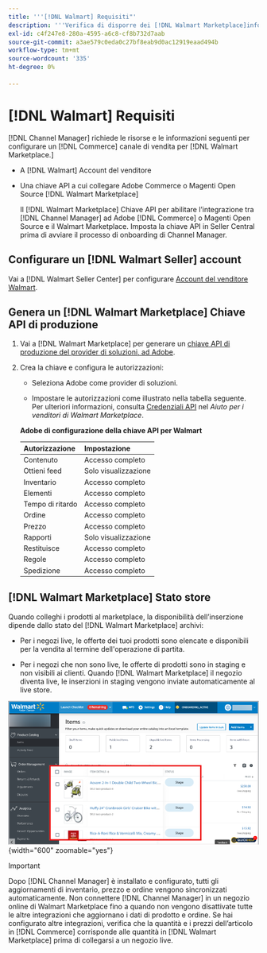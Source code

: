 ```yaml
---
title: '''[!DNL Walmart] Requisiti"'
description: '''Verifica di disporre dei [!DNL Walmart Marketplace]informazioni e risorse da integrare con Channel Manager."'
exl-id: c4f247e8-280a-4595-a6c8-cf8b732d7aab
source-git-commit: a3ae579c0eda0c27bf8eab9d0ac12919eaad494b
workflow-type: tm+mt
source-wordcount: '335'
ht-degree: 0%

---
```


# [!DNL Walmart] Requisiti

[!DNL Channel Manager] richiede le risorse e le informazioni seguenti per configurare un [!DNL Commerce] canale di vendita per [!DNL Walmart Marketplace.]

* A [!DNL Walmart] Account del venditore

* Una chiave API a cui collegare Adobe Commerce o Magenti Open Source [!DNL Walmart Marketplace]

   Il [!DNL Walmart Marketplace] Chiave API per abilitare l’integrazione tra [!DNL Channel Manager] ad Adobe [!DNL Commerce] o Magenti Open Source e il Walmart Marketplace. Imposta la chiave API in Seller Central prima di avviare il processo di onboarding di Channel Manager.

## Configurare un [!DNL Walmart Seller] account

Vai a [!DNL Walmart Seller Center] per configurare [Account del venditore Walmart](https://seller.walmart.com/signup?q=&amp;origin=solution_provider&amp;src=0014M00001zivMp).

## Genera un [!DNL Walmart Marketplace] Chiave API di produzione

1. Vai a [!DNL Walmart Marketplace] per generare un [chiave API di produzione del provider di soluzioni, ad Adobe](https://developer.walmart.com/#preloginModal?redirectUri=https%3A%2F%2Fdeveloper.walmart.com%2Faccount%2FgenerateKey).

1. Crea la chiave e configura le autorizzazioni:

   * Seleziona Adobe come provider di soluzioni.

   * Impostare le autorizzazioni come illustrato nella tabella seguente. Per ulteriori informazioni, consulta [Credenziali API](https://sellerhelp.walmart.com/seller/s/guide?article=000006422) nel _Aiuto per i venditori di Walmart Marketplace_.

   **Adobe di configurazione della chiave API per Walmart**

   | **Autorizzazione** | **Impostazione** |
   |----------------|-------------|
   | Contenuto | Accesso completo |
   | Ottieni feed | Solo visualizzazione |
   | Inventario | Accesso completo |
   | Elementi | Accesso completo |
   | Tempo di ritardo | Accesso completo |
   | Ordine | Accesso completo |
   | Prezzo | Accesso completo |
   | Rapporti | Solo visualizzazione |
   | Restituisce | Accesso completo |
   | Regole | Accesso completo |
   | Spedizione | Accesso completo |

## [!DNL Walmart Marketplace] Stato store

Quando colleghi i prodotti al marketplace, la disponibilità dell’inserzione dipende dallo stato del [!DNL Walmart Marketplace] archivi:

* Per i negozi live, le offerte dei tuoi prodotti sono elencate e disponibili per la vendita al termine dell&#39;operazione di partita.

* Per i negozi che non sono live, le offerte di prodotti sono in staging e non visibili ai clienti. Quando [!DNL Walmart Marketplace] il negozio diventa live, le inserzioni in staging vengono inviate automaticamente al live store.

![[!DNL Walmart Seller Central] prodotti in staging](assets/walmart-seller-central-staged.png){width="600" zoomable="yes"}

>[!IMPORTANT]
>
>Dopo [!DNL Channel Manager] è installato e configurato, tutti gli aggiornamenti di inventario, prezzo e ordine vengono sincronizzati automaticamente. Non connettere [!DNL Channel Manager] in un negozio online di Walmart Marketplace fino a quando non vengono disattivate tutte le altre integrazioni che aggiornano i dati di prodotto e ordine. Se hai configurato altre integrazioni, verifica che la quantità e i prezzi dell’articolo in [!DNL Commerce] corrisponde alle quantità in [!DNL Walmart Marketplace] prima di collegarsi a un negozio live.

